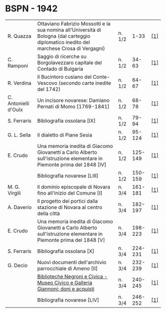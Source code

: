# BSPN - 1942

<table>
    <tr>
        <td>R. Quazza</td>
        <td>Ottaviano Fabrizio Mossotti e la sua nomina all'Università di Bologna (dal carteggio diplomatico
            inedito del marchese Crosa di Vergagni)
        </td>
        <td>n. 1/2</td>
        <td>1-33</td>
        <td><a href="https://en.calameo.com/read/0072607350ae240baa389">[1]</a></td>
    </tr>
    <tr>
        <td>C. Ramponi</td>
        <td>Saggio di ricerche su Borgolavezzaro capitale del Contado di Bulgaria</td>
        <td>n. 1/2</td>
        <td>34-63</td>
        <td><a href="https://en.calameo.com/read/0072607350ae240baa389">[1]</a></td>
    </tr>
    <tr>
        <td>R. Verdina</td>
        <td>Il Bucintoro cusiano del Conte-Vescovo (secondo carte inedite del 1742)</td>
        <td>n. 1/2</td>
        <td>64-67</td>
        <td><a href="https://en.calameo.com/read/0072607350ae240baa389">[1]</a></td>
    </tr>
    <tr>
        <td>C. Antonielli d'Oulx</td>
        <td>Un incisore novarese: Damiano Pernati di Momo [1769-1841]</td>
        <td>n. 1/2</td>
        <td>68-78</td>
        <td><a href="https://en.calameo.com/read/0072607350ae240baa389">[1]</a></td>
    </tr>
    <tr>
        <td>S. Ferraris</td>
        <td>Bibliografia ossolana [IX]</td>
        <td>n. 1/2</td>
        <td>79-94</td>
        <td><a href="https://en.calameo.com/read/0072607350ae240baa389">[1]</a></td>
    </tr>
    <tr>
        <td>G. L. Sella</td>
        <td>Il dialetto di Piane Sesia</td>
        <td>n. 1/2</td>
        <td>95-124</td>
        <td><a href="https://en.calameo.com/read/0072607350ae240baa389">[1]</a></td>
    </tr>
    <tr>
        <td>E. Crudo</td>
        <td>Una memoria inedita di Giacomo Giovanetti a Carlo Alberto sull'istruzione elementare in Piemonte prima del
            1848 [IV]
        </td>
        <td>n. 1/2</td>
        <td>125-149</td>
        <td><a href="https://en.calameo.com/read/0072607350ae240baa389">[1]</a></td>
    </tr>
    <tr>
        <td></td>
        <td>Bibliografia novarese [LIII]</td>
        <td>n. 1/2</td>
        <td>150-159</td>
        <td><a href="https://en.calameo.com/read/0072607350ae240baa389">[1]</a></td>
    </tr>
    <tr>
        <td>M. G. Virgili</td>
        <td>Il dominio episcopale di Novara fino all'inizio del Comune [I]</td>
        <td>n. 3/4</td>
        <td>161-181</td>
        <td><a href="https://en.calameo.com/read/00726073552c2f14e5e1d">[1]</a></td>
    </tr>
    <tr>
        <td>A. Daverio</td>
        <td>Il progetto dei portici dalla stazione di Novara al centro della città</td>
        <td>n. 3/4</td>
        <td>182-197</td>
        <td><a href="https://en.calameo.com/read/00726073552c2f14e5e1d">[1]</a></td>
    </tr>
    <tr>
        <td>E. Crudo</td>
        <td>Una memoria inedita di Giacomo Giovanetti a Carlo Alberto sull'istruzione elementare in Piemonte prima del
            1848 [V]
        </td>
        <td>n. 3/4</td>
        <td>198-223</td>
        <td><a href="https://en.calameo.com/read/00726073552c2f14e5e1d">[1]</a></td>
    </tr>
    <tr>
        <td>S. Ferraris</td>
        <td>Bibliografia ossolana [X]</td>
        <td>n. 3/4</td>
        <td>224-231</td>
        <td><a href="https://en.calameo.com/read/00726073552c2f14e5e1d">[1]</a></td>
    </tr>
    <tr>
        <td>G. Decio</td>
        <td>Nuovi documenti dell'archivio parrocchiale di Ameno [II]</td>
        <td>n. 3/4</td>
        <td>232-239</td>
        <td><a href="https://en.calameo.com/read/00726073552c2f14e5e1d">[1]</a></td>
    </tr>
    <tr>
        <td></td>
        <td><a href="http://www.ssno.it/BSPNo/bspn_not42.html#423">Biblioteche Negroni e Civica - Museo Civico e
            Galleria Giannoni: doni e acquisti</a></td>
        <td>n. 3/4</td>
        <td>240-245</td>
        <td><a href="https://en.calameo.com/read/00726073552c2f14e5e1d">[1]</a></td>
    </tr>
    <tr>
        <td></td>
        <td>Bibliografia novarese [LIV]</td>
        <td>n. 3/4</td>
        <td>246-252</td>
        <td><a href="https://en.calameo.com/read/00726073552c2f14e5e1d">[1]</a></td>
    </tr>
</table>
